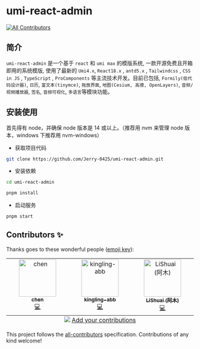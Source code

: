 # umi-react-admin

<!-- ALL-CONTRIBUTORS-BADGE:START - Do not remove or modify this section -->

[![All Contributors](https://img.shields.io/badge/all_contributors-3-orange.svg?style=flat-square)](#contributors-)

<!-- ALL-CONTRIBUTORS-BADGE:END -->

## 简介

`umi-react-admin` 是一个基于 `react` 和 `umi max` 的模版系统, 一款开源免费且开箱即用的系统模版, 使用了最新的 `Umi4.x`, `React18.x` , `antd5.x` , `Tailwindcss` , `CSS in JS` , `TypeScript` , `ProComponents` 等主流技术开发。目前已包括, `Formily(低代码设计器)`, `日历`, `富文本(tinymce)`, `拖放界面`, `地图(Cesium, 高德, OpenLayers)`, `音频/视频播放器`, `签名`, `音频可视化`, `多语言`等模块功能。

## 安装使用

首先得有 node，并确保 node 版本是 14 或以上。（推荐用 nvm 来管理 node 版本，windows 下推荐用 nvm-windows）

- 获取项目代码

```bash
git clone https://github.com/Jerry-0425/umi-react-admin.git
```

- 安装依赖

```bash
cd umi-react-admin

pnpm install
```

- 启动服务

```bash
pnpm start
```

## Contributors ✨

Thanks goes to these wonderful people ([emoji key](https://allcontributors.org/docs/en/emoji-key)):

<!-- npx all-contributors-cli add JerryHub-dev code -->
<!-- npx all-contributors-cli add kingling-abb code -->
<!-- npx all-contributors-cli add cc9971 code  -->

<!-- ALL-CONTRIBUTORS-LIST:START - Do not remove or modify this section -->
<!-- prettier-ignore-start -->
<!-- markdownlint-disable -->
<table>
  <tbody>
    <tr>
      <td align="center" valign="top" width="14.28%"><a href="https://github.com/cc9971"><img src="https://avatars.githubusercontent.com/u/85613959?v=4?s=100" width="100px;" alt="chen"/><br /><sub><b>chen</b></sub></a><br /><a href="https://github.com/JerryHub-dev/JerryHub-dev/umi-react-admin/commits?author=cc9971" title="Code">💻</a></td>
      <td align="center" valign="top" width="14.28%"><a href="https://github.com/kingling-abb"><img src="https://avatars.githubusercontent.com/u/153783999?v=4?s=100" width="100px;" alt="kingling-abb"/><br /><sub><b>kingling-abb</b></sub></a><br /><a href="https://github.com/JerryHub-dev/JerryHub-dev/umi-react-admin/commits?author=kingling-abb" title="Code">💻</a></td>
      <td align="center" valign="top" width="14.28%"><a href="https://github.com/JerryHub-dev"><img src="https://avatars.githubusercontent.com/u/75985761?v=4?s=100" width="100px;" alt="LiShuai (阿木)"/><br /><sub><b>LiShuai (阿木)</b></sub></a><br /><a href="https://github.com/JerryHub-dev/JerryHub-dev/umi-react-admin/commits?author=JerryHub-dev" title="Code">💻</a></td>
    </tr>
  </tbody>
  <tfoot>
    <tr>
      <td align="center" size="13px" colspan="7">
        <img src="https://raw.githubusercontent.com/all-contributors/all-contributors-cli/1b8533af435da9854653492b1327a23a4dbd0a10/assets/logo-small.svg">
          <a href="https://all-contributors.js.org/docs/en/bot/usage">Add your contributions</a>
        </img>
      </td>
    </tr>
  </tfoot>
</table>

<!-- markdownlint-restore -->
<!-- prettier-ignore-end -->

<!-- ALL-CONTRIBUTORS-LIST:END -->

This project follows the [all-contributors](https://github.com/all-contributors/all-contributors) specification. Contributions of any kind welcome!
